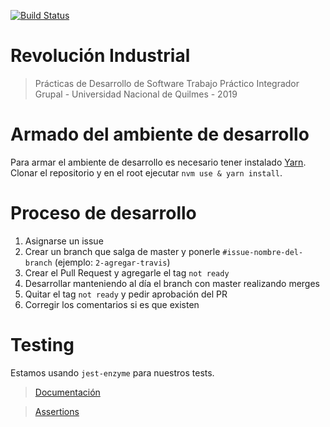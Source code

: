[![Build Status](https://travis-ci.org/PracticaDS/pdes-tp-3pines.svg?branch=master)](https://travis-ci.org/PracticaDS/pdes-tp-3pines)

# Revolución Industrial

> Prácticas de Desarrollo de Software
> Trabajo Práctico Integrador Grupal - Universidad Nacional de Quilmes - 2019

# Armado del ambiente de desarrollo

Para armar el ambiente de desarrollo es necesario tener instalado [Yarn](https://yarnpkg.com/en/).
Clonar el repositorio y en el root ejecutar `nvm use & yarn install`.

# Proceso de desarrollo

1. Asignarse un issue
2. Crear un branch que salga de master y ponerle `#issue-nombre-del-branch` (ejemplo: `2-agregar-travis`)
3. Crear el Pull Request y agregarle el tag `not ready`
4. Desarrollar manteniendo al día el branch con master realizando merges
5. Quitar el tag `not ready` y pedir aprobación del PR
6. Corregir los comentarios si es que existen


# Testing

Estamos usando `jest-enzyme` para nuestros tests.

> [Documentación](https://github.com/FormidableLabs/enzyme-matchers/blob/master/packages/jest-enzyme/README.md)

> [Assertions](https://github.com/FormidableLabs/enzyme-matchers/blob/master/packages/jest-enzyme/README.md#assertions)
